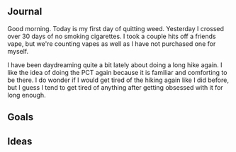 ## Journal

Good morning. Today is my first day of quitting weed. Yesterday I crossed over 30 days of no smoking cigarettes. I took a couple hits off a friends vape, but we're counting vapes as well as I have not purchased one for myself.

I have been daydreaming quite a bit lately about doing a long hike again. I like the idea of doing the PCT again because it is familiar and comforting to be there. I do wonder if I would get tired of the hiking again like I did before, but I guess I tend to get tired of anything after getting obsessed with it for long enough. 
## Goals

## Ideas

